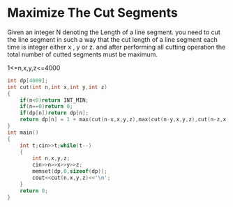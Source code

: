  # Maximize The Cut Segments
 
Given an integer N denoting the Length of a line segment. you need to cut the line segment in such a way that the cut length of a line 
segment each time is integer either x , y or z. and after performing all cutting operation the total number of cutted segments must be 
maximum.
    
1<=n,x,y,z<=4000
    
```cpp
int dp[4009];
int cut(int n,int x,int y,int z)
{
    if(n<0)return INT_MIN;
    if(n==0)return 0;
    if(dp[n])return dp[n];
    return dp[n] = 1 + max(cut(n-x,x,y,z),max(cut(n-y,x,y,z),cut(n-z,x,y,z)));
}
int main()
{
    int t;cin>>t;while(t--)
    {
        int n,x,y,z;
        cin>>n>>x>>y>>z;
        memset(dp,0,sizeof(dp));
        cout<<cut(n,x,y,z)<<'\n';
    }
    return 0;
}
```
